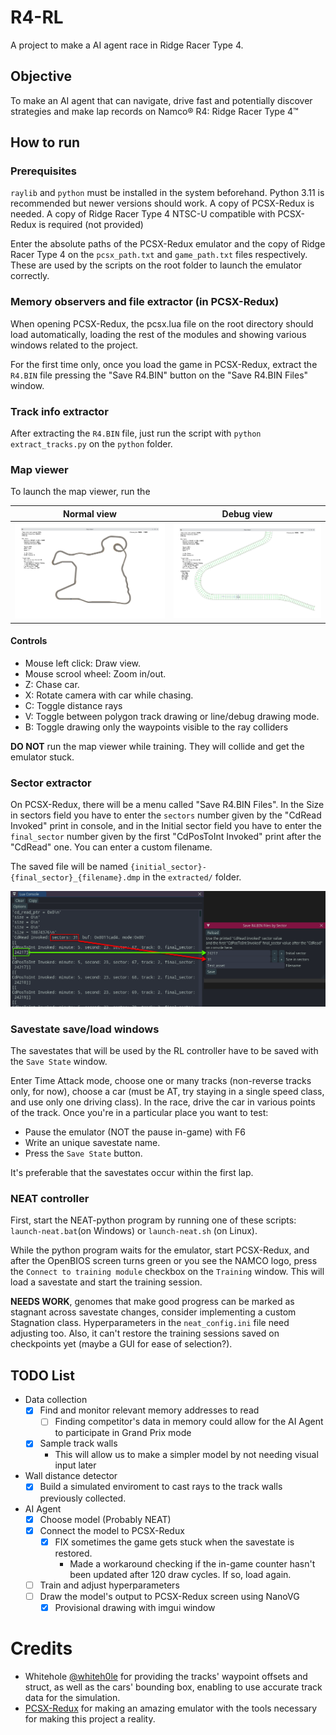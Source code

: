 # R4-RL
A project to make a AI agent race in Ridge Racer Type 4.

## Objective
To make an AI agent that can navigate, drive fast and potentially discover strategies and make lap records on Namco® R4: Ridge Racer Type 4™

## How to run
### Prerequisites
`raylib` and `python` must be installed in the system beforehand. Python 3.11 is recommended but newer versions should work.
A copy of PCSX-Redux is needed.
A copy of Ridge Racer Type 4 NTSC-U compatible with PCSX-Redux is required (not provided)

Enter the absolute paths of the PCSX-Redux emulator and the copy of Ridge Racer Type 4 on the `pcsx_path.txt` and `game_path.txt` files respectively.
These are used by the scripts on the root folder to launch the emulator correctly.

### Memory observers and file extractor (in PCSX-Redux)
When opening PCSX-Redux, the pcsx.lua file on the root directory should load automatically, loading the rest of the modules and showing various windows related to the project.

For the first time only, once you load the game in PCSX-Redux, extract the `R4.BIN` file pressing the "Save R4.BIN" button on the "Save R4.BIN Files" window.

### Track info extractor
After extracting the `R4.BIN` file, just run the script with `python extract_tracks.py` on the `python` folder.

### Map viewer
To launch the map viewer, run the

| Normal view | Debug view | 
 :------: | :-------: 
| ![](screenshots/map_viewer_base.png) | ![](screenshots/map_viewer_debug.png) |


#### Controls
- Mouse left click: Draw view.
- Mouse scrool wheel: Zoom in/out.
- Z: Chase car.
- X: Rotate camera with car while chasing.
- C: Toggle distance rays
- V: Toggle between polygon track drawing or line/debug drawing mode.
- B: Toggle drawing only the waypoints visible to the ray colliders


__DO NOT__ run the map viewer while training. They will collide and get the emulator stuck.

### Sector extractor
On PCSX-Redux, there will be a menu called "Save R4.BIN Files". In the Size in sectors field you have to enter the `sectors` number given by the "CdRead Invoked" print in console, and in the Initial sector field you have to enter the `final_sector` number given by the  first "CdPosToInt Invoked" print after the "CdRead" one. You can enter a custom filename.

The saved file will be named `{initial_sector}-{final_sector}_{filename}.dmp` in the `extracted/` folder.

![](screenshots/save_assets_values.png)

### Savestate save/load windows
The savestates that will be used by the RL controller have to be saved with the `Save State` window.

Enter Time Attack mode, choose one or many tracks (non-reverse tracks only, for now), choose a car (must be AT, try staying in a single speed class, and use only one driving class).
In the race, drive the car in various points of the track. Once you're in a particular place you want to test: 
- Pause the emulator (NOT the pause in-game) with F6
- Write an unique savestate name.
- Press the `Save State` button.

It's preferable that the savestates occur within the first lap.

### NEAT controller
First, start the NEAT-python program by running one of these scripts: `launch-neat.bat`(on Windows) or `launch-neat.sh` (on Linux).

While the python program waits for the emulator, start PCSX-Redux, and after the OpenBIOS screen turns green or you see the NAMCO logo, press the `Connect to training module` checkbox on the `Training` window. This will load a savestate and start the training session.

__NEEDS WORK__, genomes that make good progress can be marked as stagnant across savestate changes, consider implementing a custom Stagnation class. Hyperparameters in the `neat_config.ini` file need adjusting too. Also, it can't restore the training sessions saved on checkpoints yet (maybe a GUI for ease of selection?).

## TODO List
- Data collection
    - [x] Find and monitor relevant memory addresses to read
        - [ ] Finding competitor's data in memory could allow for the AI Agent to participate in Grand Prix mode
    - [x] Sample track walls
        - This will allow us to make a simpler model by not needing visual input later
- Wall distance detector
    - [X] Build a simulated enviroment to cast rays to the track walls previously collected.
- AI Agent
    - [x] Choose model (Probably NEAT)
    - [X] Connect the model to PCSX-Redux
        - [x] FIX sometimes the game gets stuck when the savestate is restored.
            - Made a workaround checking if the in-game counter hasn't been updated after 120 draw cycles. If so, load again.
    - [ ] Train and adjust hyperparameters
    - [ ] Draw the model's output to PCSX-Redux screen using NanoVG
        - [x] Provisional drawing with imgui window

# Credits
- Whitehole [@whiteh0le](https://github.com/whiteh0le) for providing the tracks' waypoint offsets and struct, as well as the cars' bounding box, enabling to use accurate track data for the simulation.
- [PCSX-Redux](https://github.com/grumpycoders/pcsx-redux/) for making an amazing emulator with the tools necessary for making this project a reality.